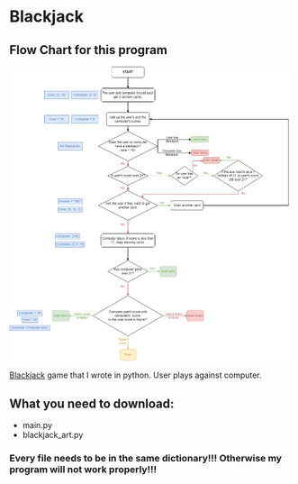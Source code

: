 # Blackjack
## Flow Chart for this program
<img src ='./flow_chart/Blackjack-Flow_Chart.png' width='500'>

[Blackjack](https://en.wikipedia.org/wiki/Blackjack) game that I wrote in python. User plays against computer.
## What you need to download:
- main.py
- blackjack_art.py
### Every file needs to be in the same dictionary!!! Otherwise my program will not work properly!!!
